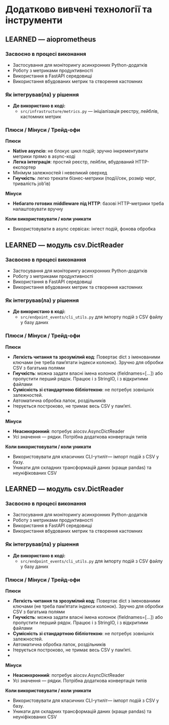 # Додатково вивчені технології та інструменти

## LEARNED — aioprometheus

### Засвоєно в процесі виконання
- Застосування для моніторингу асинхронних Python-додатків
- Роботу з метриками продуктивності
- Використання в FastAPI середовищі
- Використання вбудованих метрик та створення кастомних

### Як інтегрував(ла) у рішення
- **Де використано в коді:**
  - `src/infrastructure/metrics.py` — ініціалізація реєстру, лейблів, кастомних метрик

### Плюси / Мінуси / Трейд-офи

**Плюси**
- **Native asyncio**: не блокує цикл подій; зручно інкрементувати метрики прямо в async-коді
- **Легка інтеграція**: простий реєстр, лейбли, вбудований HTTP-експортер
- Мінімум залежностей і невеликий оверхед
- **Гнучкість**: легко трекати бізнес-метрики (події/сек, розмір черг, тривалість job’ів)

**Мінуси**
- **Небагато готових middleware під HTTP**: базові HTTP-метрики треба налаштовувати вручну

**Коли використовувати / коли уникати**
- Використовувати в async сервісах: інгест подій, фонова обробка  

## LEARNED — модуль csv.DictReader

### Засвоєно в процесі виконання
- Застосування для моніторингу асинхронних Python-додатків
- Роботу з метриками продуктивності
- Використання в FastAPI середовищі
- Використання вбудованих метрик та створення кастомних

### Як інтегрував(ла) у рішення
- **Де використано в коді:**
  - `src/endpoint_events/cli_utils.py` для імпорту подій з CSV файлу у базу даних

### Плюси / Мінуси / Трейд-офи

**Плюси**
- **Легкість читання та зрозумілий код**: Повертає dict з іменованими ключами (не треба пам’ятати індекси колонок). Зручно для обробки CSV з багатьма полями
- **Гнучкість**: можна задати власні імена колонок (fieldnames=[...]) або пропустити перший рядок. Працює і з StringIO, і з відкритими файлами
- **Сумісність зі стандартною бібліотекою**: не потребує зовнішніх залежностей.
- Автоматична обробка лапок, роздільників
- Ітерується построково, не тримає весь CSV у пам’яті.
- 
**Мінуси**
- **Неасинхронний**: потребує aiocsv.AsyncDictReader
- Усі значення — рядки. Потрібна додаткова конвертація типів

**Коли використовувати / коли уникати**
- Використовувати для класичних CLI-утиліт— імпорт подій з CSV у базу. 
- Уникати для складних трансформацій даних (краще pandas) та неуніфікованих CSV

## LEARNED — модуль csv.DictReader

### Засвоєно в процесі виконання
- Застосування для моніторингу асинхронних Python-додатків
- Роботу з метриками продуктивності
- Використання в FastAPI середовищі
- Використання вбудованих метрик та створення кастомних

### Як інтегрував(ла) у рішення
- **Де використано в коді:**
  - `src/endpoint_events/cli_utils.py` для імпорту подій з CSV файлу у базу даних

### Плюси / Мінуси / Трейд-офи

**Плюси**
- **Легкість читання та зрозумілий код**: Повертає dict з іменованими ключами (не треба пам’ятати індекси колонок). Зручно для обробки CSV з багатьма полями
- **Гнучкість**: можна задати власні імена колонок (fieldnames=[...]) або пропустити перший рядок. Працює і з StringIO, і з відкритими файлами
- **Сумісність зі стандартною бібліотекою**: не потребує зовнішніх залежностей.
- Автоматична обробка лапок, роздільників
- Ітерується построково, не тримає весь CSV у пам’яті.
- 
**Мінуси**
- **Неасинхронний**: потребує aiocsv.AsyncDictReader
- Усі значення — рядки. Потрібна додаткова конвертація типів

**Коли використовувати / коли уникати**
- Використовувати для класичних CLI-утиліт— імпорт подій з CSV у базу. 
- Уникати для складних трансформацій даних (краще pandas) та неуніфікованих CSV